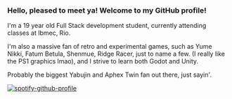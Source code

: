 ### Hello, pleased to meet ya! Welcome to my GitHub profile!

I'm a 19 year old Full Stack development student, currently attending classes at Ibmec, Rio.

I'm also a massive fan of retro and experimental games, such as Yume Nikki, Fatum Betula, Shenmue, Ridge Racer, just to name a few. (I really like the PS1 graphics lmao), and I strive to learn both Godot and Unity.

Probably the biggest Yabujin and Aphex Twin fan out there, just sayin'.

[![spotify-github-profile](https://spotify-github-profile.vercel.app/api/view?uid=22ah5rfq5an7igxpgxdb3h3ra&cover_image=true&theme=natemoo-re&show_offline=false&background_color=121212&interchange=false&bar_color=53b14f&bar_color_cover=false)](https://spotify-github-profile.vercel.app/api/view?uid=22ah5rfq5an7igxpgxdb3h3ra&redirect=true)
